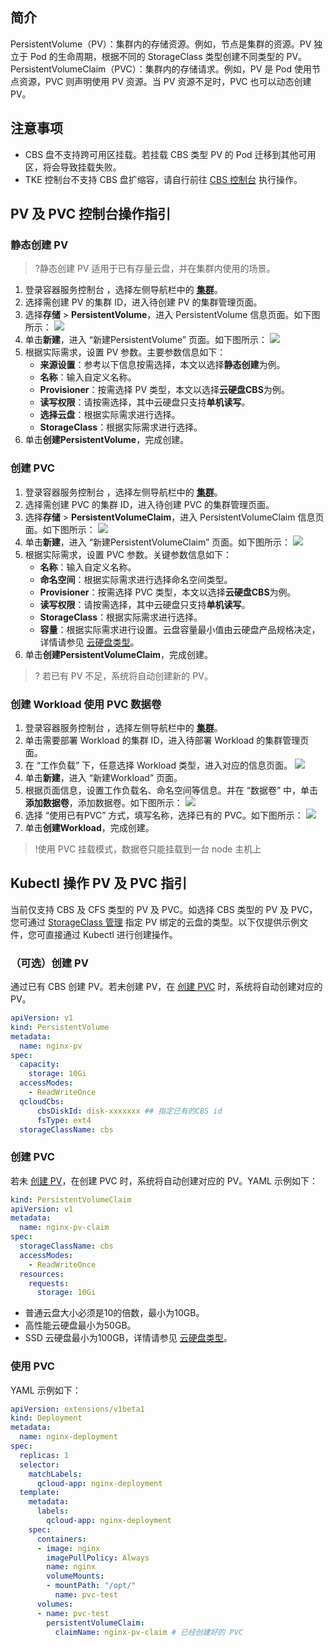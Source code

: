 ## 简介
PersistentVolume（PV）：集群内的存储资源。例如，节点是集群的资源。PV 独立于 Pod 的生命周期，根据不同的 StorageClass 类型创建不同类型的 PV。
PersistentVolumeClaim（PVC）：集群内的存储请求。例如，PV 是 Pod 使用节点资源，PVC 则声明使用 PV 资源。当 PV 资源不足时，PVC 也可以动态创建 PV。



## 注意事项

- CBS 盘不支持跨可用区挂载。若挂载 CBS 类型 PV 的 Pod 迁移到其他可用区，将会导致挂载失败。
- TKE 控制台不支持 CBS 盘扩缩容，请自行前往 [CBS 控制台](https://console.cloud.tencent.com/cvm/cbs/index) 执行操作。

## PV 及 PVC 控制台操作指引

### 静态创建 PV
>?静态创建 PV 适用于已有存量云盘，并在集群内使用的场景。
>
1. 登录容器服务控制台 ，选择左侧导航栏中的 **[集群](https://console.cloud.tencent.com/tke2/cluster)**。
2. 选择需创建 PV 的集群 ID，进入待创建 PV 的集群管理页面。
3. 选择**存储** > **PersistentVolume**，进入 PersistentVolume 信息页面。如下图所示：
![](https://main.qcloudimg.com/raw/3a34484015631e655b62a346ef44a125.png)
4. 单击**新建**，进入 “新建PersistentVolume” 页面。如下图所示：
![](https://main.qcloudimg.com/raw/7be60ba6a46605cc350f325fcdc203de.png)
5. 根据实际需求，设置 PV 参数。主要参数信息如下：
   - **来源设置**：参考以下信息按需选择，本文以选择**静态创建**为例。
   - **名称**：输入自定义名称。
   - **Provisioner**：按需选择 PV 类型，本文以选择**云硬盘CBS**为例。
   - **读写权限**：请按需选择，其中云硬盘只支持**单机读写**。
   - **选择云盘**：根据实际需求进行选择。
   - **StorageClass**：根据实际需求进行选择。
7. 单击**创建PersistentVolume**，完成创建。



### 创建 PVC[](id:createPVC2)
1. 登录容器服务控制台 ，选择左侧导航栏中的 **[集群](https://console.cloud.tencent.com/tke2/cluster)**。
2. 选择需创建 PVC 的集群 ID，进入待创建 PVC 的集群管理页面。
3. 选择**存储** > **PersistentVolumeClaim**，进入 PersistentVolumeClaim 信息页面。如下图所示：
![](https://main.qcloudimg.com/raw/3c1f7fd04a9de9d3002a7bf53efe8477.png)
4. 单击**新建**，进入 “新建PersistentVolumeClaim” 页面。如下图所示：
![](https://main.qcloudimg.com/raw/01754abcc90d606fc3c199d25f146779.png)
5. 根据实际需求，设置 PVC 参数。关键参数信息如下：
   - **名称**：输入自定义名称。
   - **命名空间**：根据实际需求进行选择命名空间类型。
   - **Provisioner**：按需选择 PVC 类型，本文以选择**云硬盘CBS**为例。
   - **读写权限**：请按需选择，其中云硬盘只支持**单机读写**。
   - **StorageClass**：根据实际需求进行选择。
   - **容量**：根据实际需求进行设置。云盘容量最小值由云硬盘产品规格决定，详情请参见 [云硬盘类型](https://cloud.tencent.com/product/cbs/types)。
6. 单击**创建PersistentVolumeClaim**，完成创建。
> ? 若已有 PV 不足，系统将自动创建新的 PV。

### 创建 Workload 使用 PVC 数据卷
1.  登录容器服务控制台 ，选择左侧导航栏中的 **[集群](https://console.cloud.tencent.com/tke2/cluster)**。
2.  单击需要部署 Workload 的集群 ID，进入待部署 Workload 的集群管理页面。
3. 在 “工作负载” 下，任意选择 Workload 类型，进入对应的信息页面。
![](https://main.qcloudimg.com/raw/087db7a85311be56aaf4b0bfbf60c886.png)
4. 单击**新建**，进入 “新建Workload” 页面。
5. 根据页面信息，设置工作负载名、命名空间等信息。并在 “数据卷” 中，单击**添加数据卷**，添加数据卷。如下图所示：
![](https://main.qcloudimg.com/raw/0101415b23de720a356aa43e4a910b1f.png)
6. 选择 “使用已有PVC” 方式，填写名称，选择已有的 PVC。如下图所示：
![](https://main.qcloudimg.com/raw/0d84058cd397d5001c4325d25576963d.png)
7. 单击**创建Workload**，完成创建。
 > !使用 PVC 挂载模式，数据卷只能挂载到一台 node 主机上

## Kubectl 操作 PV 及 PVC 指引

当前仅支持 CBS 及 CFS 类型的 PV 及 PVC。如选择 CBS 类型的 PV 及 PVC，您可通过 [StorageClass 管理](https://cloud.tencent.com/document/product/457/31714) 指定 PV 绑定的云盘的类型。以下仅提供示例文件，您可直接通过 Kubectl 进行创建操作。



### （可选）创建 PV[](id:createPV)

通过已有 CBS 创建 PV。若未创建 PV，在 [创建 PVC](#createPVC) 时，系统将自动创建对应的 PV。
```Yaml
apiVersion: v1
kind: PersistentVolume
metadata:
  name: nginx-pv
spec:
  capacity:
    storage: 10Gi
  accessModes:
    - ReadWriteOnce
  qcloudCbs:
      cbsDiskId: disk-xxxxxxx ## 指定已有的CBS id
      fsType: ext4
  storageClassName: cbs
```



### 创建 PVC[](id:createPVC)

若未 [创建 PV](#createPV)，在创建 PVC 时，系统将自动创建对应的 PV。YAML 示例如下：
```yaml
kind: PersistentVolumeClaim
apiVersion: v1
metadata:
  name: nginx-pv-claim
spec:
  storageClassName: cbs
  accessModes:
    - ReadWriteOnce
  resources:
    requests:
      storage: 10Gi
```

- 普通云盘大小必须是10的倍数，最小为10GB。
- 高性能云硬盘最小为50GB。
- SSD 云硬盘最小为100GB，详情请参见 [云硬盘类型](https://cloud.tencent.com/product/cbs/types)。

### 使用 PVC

YAML 示例如下：
```yaml
apiVersion: extensions/v1beta1
kind: Deployment
metadata:
  name: nginx-deployment
spec:
  replicas: 1
  selector:
    matchLabels:
      qcloud-app: nginx-deployment
  template:
    metadata:
      labels:
        qcloud-app: nginx-deployment
    spec:
      containers:
      - image: nginx
        imagePullPolicy: Always
        name: nginx
        volumeMounts:
        - mountPath: "/opt/"
          name: pvc-test
      volumes:
      - name: pvc-test
        persistentVolumeClaim:
          claimName: nginx-pv-claim # 已经创建好的 PVC
```
